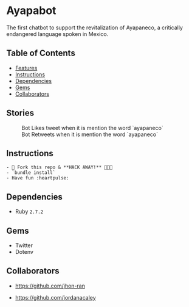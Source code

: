  # Ayapabot
 
 The first chatbot to support the revitalization of Ayapaneco, a critically endangered language spoken in Mexico.

## Table of Contents

- [Features](#stories)
- [Instructions](#instructions)
- [Dependencies](#dependencies)
- [Gems](#gems)
- [Collaborators](#collaborators)


## Stories
<dl>
  <dd>Bot Likes tweet when it is mention the word `ayapaneco`</dd>
  <dd>Bot Retweets when it is mention the word `ayapaneco`</dd>
</dl>

## Instructions

    - 🍴 Fork this repo & **HACK AWAY!** 🔨🔨🔨
    - `bundle install`
    - Have fun :heartpulse:


## Dependencies

- Ruby ``2.7.2``


## Gems
- Twitter
- Dotenv

## Collaborators

- https://github.com/jhon-ran

- https://github.com/jordanacaley

